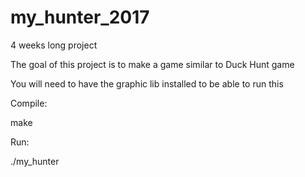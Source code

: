 # my_hunter_2017
4 weeks long project

The goal of this project is to make a game similar to Duck Hunt game

You will need to have the graphic lib installed to be able to run this

Compile:

make

Run:

./my_hunter

